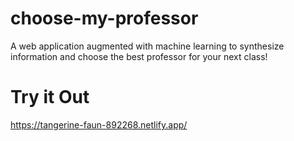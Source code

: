 # choose-my-professor
A web application augmented with machine learning to synthesize information and choose the best professor for your next class!

# Try it Out
https://tangerine-faun-892268.netlify.app/
